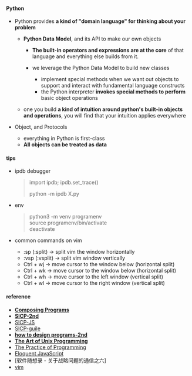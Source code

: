

#### Python  
* Python provides **a kind of "domain language" for thinking about your problem**    
    - **Python Data Model**, and its API to make our own objects  
        + **The built-in operators and expressions are at the core** of that language and everything else builds from it.  

        + we leverage the Python Data Model to build new classes  
            - implement special methods when we want out objects to support and interact with fundamental language constructs  
            - the Python interpreter **invokes special methods to perform** basic object operations  
  
    - one you build **a kind of intuition around python's built-in objects and operations**, you will find that your intuition applies everywhere  
        
* Object, and Protocols  
    - everything in Python is first-class  
    - **All objects can be treated as data**    


#### tips  
* ipdb debugger  
    >  import ipdb; ipdb.set_trace()  
    >  
    >  python -m ipdb X.py

* env  
    > python3 -m venv programenv  
    > source  programenv/bin/activate   
    > deactivate  

* common commands on vim  
    - :sp (:split) -> split vim the window horizontally  
    - :vsp (:vsplit) -> split vim window vertically  
    - Ctrl + wj -> move cursor to the window below (horizontal split)  
    - Ctrl + wk -> move cursor to the window below (horizontal split)  
    - Ctrl + wh -> move cursor to the left window (vertical split)
    - Ctrl + wl -> move cursor to the right window (vertical split)



#### reference  
* **[Composing Programs](https://composingprograms.com/)**
* **[SICP-2nd](http://sarabander.github.io/sicp/html/index.xhtml#SEC_Contents)**  
* [SICP-JS](https://sourceacademy.org/sicpjs/acknowledgements)  
* [SICP-guile](https://github.com/zv/SICP-guile)  
* **[how to design programs-2nd](https://htdp.org/2018-01-06/Book/index.html)**  
* **[The Art of Unix Programming](http://www.catb.org/~esr/writings/taoup/html/)** 
* [The Practice of Programming](https://book.douban.com/subject/1459281/)
* [Eloquent JavaScript](https://eloquentjavascript.net/)
* [软件随想录 - 关于战略问题的通信之六]  
* [vim](https://yannesposito.com/Scratch/en/blog/Learn-Vim-Progressively/)
